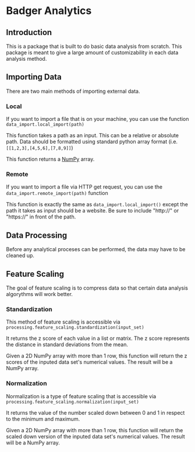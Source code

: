 # Badger Analytics

## Introduction

This is a package that is built to do basic data analysis from scratch. This package is meant to give a large amount of customizability in each data analysis method.

## Importing Data

There are two main methods of importing external data.

### Local

If you want to import a file that is on your machine, you can use the function `data_import.local_import(path)`

This function takes a path as an input. This can be a relative or absolute path. Data should be formatted using standard python array format (i.e. `[[1,2,3],[4,5,6],[7,8,9]]`)

This function returns a [NumPy](https://NumPy.org/ "NumPy home page") array.

### Remote

If you want to import a file via HTTP get request, you can use the `data_import.remote_import(path)` function

This function is exactly the same as `data_import.local_import()` except the path it takes as input should be a website. Be sure to include "http://" or "https://" in front of the path.

## Data Processing

Before any analytical proceses can be performed, the data may have to be cleaned up.

## Feature Scaling

The goal of feature scaling is to compress data so that certain data analysis algorythms will work better.

### Standardization

This method of feature scaling is accessible via `processing.feature_scaling.standardization(input_set)`

It returns the z score of each value in a list or matrix. The z score represents the distance in standard deviations from the mean.

Given a 2D NumPy array with more than 1 row, this function will return the z scores of the inputed data set's numerical values. The result will be a NumPy array.

### Normalization

Normalization is a type of feature scaling that is accessible via `processing.feature_scaling.normalization(input_set)`

It returns the value of the number scaled down between 0 and 1 in respect to the minimum and maximum.

Given a 2D NumPy array with more than 1 row, this function will return the scaled down version of the inputed data set's numerical values. The result will be a NumPy array.

